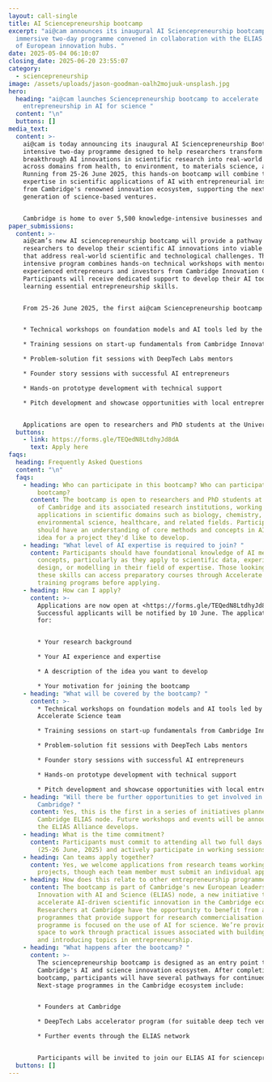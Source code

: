 ```yaml
---
layout: call-single
title: AI Sciencepreneurship bootcamp
excerpt: "ai@cam announces its inaugural AI Sciencepreneurship bootcamp, an
  immersive two-day programme convened in collaboration with the ELIAS network
  of European innovation hubs. "
date: 2025-05-04 06:10:07
closing_date: 2025-06-20 23:55:07
category:
  - sciencepreneurship
image: /assets/uploads/jason-goodman-oalh2mojuuk-unsplash.jpg
hero:
  heading: "ai@cam launches Sciencepreneurship bootcamp to accelerate
    entrepreneurship in AI for science "
  content: "\n"
  buttons: []
media_text:
  content: >-
    ai@cam is today announcing its inaugural AI Sciencepreneurship Bootcamp, an
    intensive two-day programme designed to help researchers transform
    breakthrough AI innovations in scientific research into real-world impact,
    across domains from health, to environment, to materials science, and more.
    Running from 25-26 June 2025, this hands-on bootcamp will combine technical
    expertise in scientific applications of AI with entrepreneurial insights
    from Cambridge's renowned innovation ecosystem, supporting the next
    generation of science-based ventures.


    Cambridge is home to over 5,500 knowledge-intensive businesses and the world's highest concentration of academic entrepreneurs. AI could help supercharge scientific discovery and innovation, driving a new wave of breakthroughs in areas from healthcare, to genomics, to sustainable energy. However, researchers looking to translate their scientific AI innovations face significant challenges, from designing AI tools tailored for specific scientific domains to building product-ready solutions from laboratory innovations. Many promising scientific AI breakthroughs never reach their full potential due to gaps in entrepreneurial knowledge and support.
paper_submissions:
  content: >-
    ai@cam’s new AI sciencepreneurship bootcamp will provide a pathway for
    researchers to develop their scientific AI innovations into viable ventures
    that address real-world scientific and technological challenges. This
    intensive program combines hands-on technical workshops with mentorship from
    experienced entrepreneurs and investors from Cambridge Innovation Capital.
    Participants will receive dedicated support to develop their AI tools while
    learning essential entrepreneurship skills. 


    From 25-26 June 2025, the first ai@cam Sciencepreneurship bootcamp will provide hands-on workshops, training, and mentoring to help researchers develop AI for science tools and learn more about entrepreneurship. The three-day programme will feature:


    * Technical workshops on foundation models and AI tools led by the Accelerate Science team

    * Training sessions on start-up fundamentals from Cambridge Innovation Capital

    * Problem-solution fit sessions with DeepTech Labs mentors

    * Founder story sessions with successful AI entrepreneurs

    * Hands-on prototype development with technical support

    * Pitch development and showcase opportunities with local entrepreneurs


    Applications are open to researchers and PhD students at the University of Cambridge and its associated institutions. To apply, please complete the form <https://forms.gle/TEQedN8LtdhyJd8dA> by Friday 6 June.
  buttons:
    - link: https://forms.gle/TEQedN8LtdhyJd8dA
      text: Apply here
faqs:
  heading: Frequently Asked Questions
  content: "\n"
  faqs:
    - heading: Who can participate in this bootcamp? Who can participate in this
        bootcamp?
      content: The bootcamp is open to researchers and PhD students at the University
        of Cambridge and its associated research institutions, working on AI
        applications in scientific domains such as biology, chemistry, physics,
        environmental science, healthcare, and related fields. Participants
        should have an understanding of core methods and concepts in AI and an
        idea for a project they'd like to develop.
    - heading: "What level of AI expertise is required to join? "
      content: Participants should have foundational knowledge of AI methods and
        concepts, particularly as they apply to scientific data, experimental
        design, or modelling in their field of expertise. Those looking to build
        these skills can access preparatory courses through Accelerate Science's
        training programs before applying.
    - heading: How can I apply?
      content: >-
        Applications are now open at <https://forms.gle/TEQedN8LtdhyJd8dA>.
        Successful applicants will be notified by 10 June. The application asks
        for:


        * Your research background

        * Your AI experience and expertise

        * A description of the idea you want to develop

        * Your motivation for joining the bootcamp
    - heading: "What will be covered by the bootcamp? "
      content: >-
        * Technical workshops on foundation models and AI tools led by the
        Accelerate Science team

        * Training sessions on start-up fundamentals from Cambridge Innovation Capital

        * Problem-solution fit sessions with DeepTech Labs mentors

        * Founder story sessions with successful AI entrepreneurs

        * Hands-on prototype development with technical support

        * Pitch development and showcase opportunities with local entrepreneurs
    - heading: "Will there be further opportunities to get involved in ELIAS
        Cambridge? "
      content: Yes, this is the first in a series of initiatives planned by the
        Cambridge ELIAS node. Future workshops and events will be announced as
        the ELIAS Alliance develops.
    - heading: What is the time commitment?
      content: Participants must commit to attending all two full days of the bootcamp
        (25-26 June, 2025) and actively participate in working sessions.
    - heading: Can teams apply together?
      content: Yes, we welcome applications from research teams working on shared
        projects, though each team member must submit an individual application.
    - heading: How does this relate to other entrepreneurship programmes in Cambridge?
      content: The bootcamp is part of Cambridge's new European Leadership in
        Innovation with AI and Science (ELIAS) node, a new initiative to
        accelerate AI-driven scientific innovation in the Cambridge ecosystem.
        Researchers at Cambridge have the opportunity to benefit from a range of
        programmes that provide support for research commercialisation. This
        programme is focused on the use of AI for science. We’re providing a
        space to work through practical issues associated with building AI tools
        and introducing topics in entrepreneurship.
    - heading: "What happens after the bootcamp? "
      content: >-
        The sciencepreneurship bootcamp is designed as an entry point to
        Cambridge's AI and science innovation ecosystem. After completing the
        bootcamp, participants will have several pathways for continued support.
        Next-stage programmes in the Cambridge ecosystem include:


        * Founders at Cambridge

        * DeepTech Labs accelerator program (for suitable deep tech ventures)

        * Further events through the ELIAS network


        Participants will be invited to join our ELIAS AI for sciencepreneurship community, with regular meetups, skill-sharing sessions, and opportunities to connect with potential co-founders, team members, and advisors.
  buttons: []
---
```

